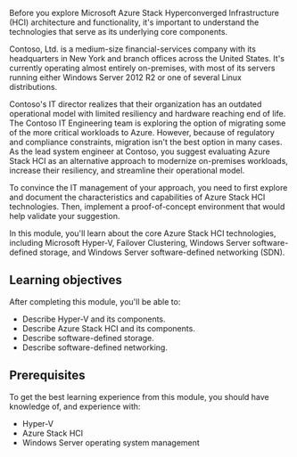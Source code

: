 Before you explore Microsoft Azure Stack Hyperconverged Infrastructure (HCI) architecture and functionality, it's important to understand the technologies that serve as its underlying core components.

Contoso, Ltd. is a medium-size financial-services company with its headquarters in New York and branch offices across the United States. It's currently operating almost entirely on-premises, with most of its servers running either Windows Server 2012 R2 or one of several Linux distributions.

Contoso's IT director realizes that their organization has an outdated operational model with limited resiliency and hardware reaching end of life. The Contoso IT Engineering team is exploring the option of migrating some of the more critical workloads to Azure. However, because of regulatory and compliance constraints, migration isn't the best option in many cases. As the lead system engineer at Contoso, you suggest evaluating Azure Stack HCI as an alternative approach to modernize on-premises workloads, increase their resiliency, and streamline their operational model.

To convince the IT management of your approach, you need to first explore and document the characteristics and capabilities of Azure Stack HCI technologies. Then, implement a proof-of-concept environment that would help validate your suggestion.

In this module, you'll learn about the core Azure Stack HCI technologies, including Microsoft Hyper-V, Failover Clustering, Windows Server software-defined storage, and Windows Server software-defined networking (SDN).

## Learning objectives

After completing this module, you'll be able to:

- Describe Hyper-V and its components.
- Describe Azure Stack HCI and its components.
- Describe software-defined storage.
- Describe software-defined networking.

## Prerequisites

To get the best learning experience from this module, you should have knowledge of, and experience with:

- Hyper-V
- Azure Stack HCI
- Windows Server operating system management
